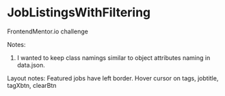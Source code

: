 # JobListingsWithFiltering

FrontendMentor.io challenge

Notes:

1. I wanted to keep class namings similar to object attributes naming in data.json.

Layout notes:
Featured jobs have left border.
Hover cursor on tags, jobtitle, tagXbtn, clearBtn
